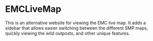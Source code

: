 # EMCLiveMap
This is an alternative website for viewing the EMC live map. It adds a sidebar that allows easier switching between the different SMP maps, quickly viewing the wild outposts, and other unique features.
